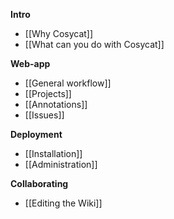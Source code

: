 **Intro**
* [[Why Cosycat]]
* [[What can you do with Cosycat]]

**Web-app**
* [[General workflow]]
* [[Projects]]
* [[Annotations]]
* [[Issues]]

**Deployment**
* [[Installation]]
* [[Administration]]

**Collaborating**
* [[Editing the Wiki]]
